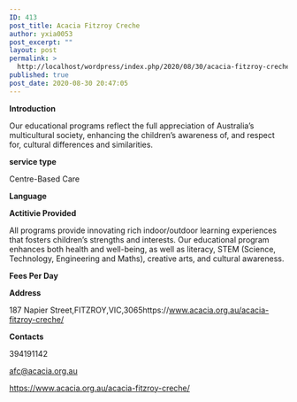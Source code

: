 ```yaml
---
ID: 413
post_title: Acacia Fitzroy Creche
author: yxia0053
post_excerpt: ""
layout: post
permalink: >
  http://localhost/wordpress/index.php/2020/08/30/acacia-fitzroy-creche/
published: true
post_date: 2020-08-30 20:47:05
---
```

<strong>Introduction</strong>

Our educational programs reflect the full appreciation of Australia’s multicultural society, enhancing the children’s awareness of, and respect for, cultural differences and similarities.

<strong>service type</strong>

Centre-Based Care

<strong>Language</strong>



<strong>Actitivie Provided</strong>

All programs provide innovating rich indoor/outdoor learning experiences that fosters children’s strengths and interests. Our educational program enhances both health and well-being, as well as literacy, STEM (Science, Technology, Engineering and Maths), creative arts, and cultural awareness.

<strong>Fees Per Day</strong>



<strong>Address</strong>

187 Napier Street,FITZROY,VIC,3065https://www.acacia.org.au/acacia-fitzroy-creche/

<strong>Contacts</strong>

394191142

afc@acacia.org.au

https://www.acacia.org.au/acacia-fitzroy-creche/